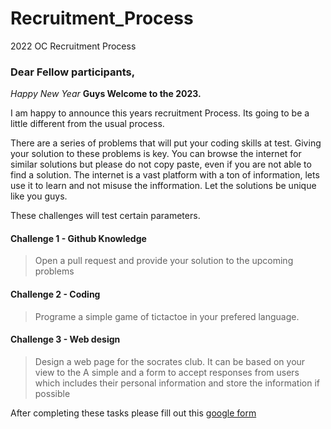 # Recruitment_Process
2022 OC Recruitment Process

### Dear Fellow participants,

_Happy New Year_ __Guys Welcome to the 2023.__

I am happy to announce this years recruitment Process. Its going to be a little different from the usual process.

There are a series of problems that will put your coding skills at test. Giving your solution to these problems is key. You can browse the internet for similar solutions but please do not copy paste, even if you are not able to find a solution. The internet is a vast platform with a ton of information, lets use it to learn and not misuse the infformation. Let the solutions be unique like you guys.

These challenges will test certain parameters.

#### Challenge 1 - Github Knowledge

> Open a pull request and provide your solution to the upcoming problems

#### Challenge 2 - Coding

> Programe a simple game of tictactoe in your prefered language.

#### Challenge 3 - Web design

> Design a web page for the socrates club. It can be based on your view to the  A simple and a form to accept responses from users which includes their personal information and store the information if possible

After completing these tasks please fill out this [google form](https://forms.gle/NuhUANJZCCCtyQ3s8)
